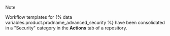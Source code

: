 > [!NOTE]
> Workflow templates for {% data variables.product.prodname_advanced_security %} have been consolidated in a "Security" category in the **Actions** tab of a repository.
